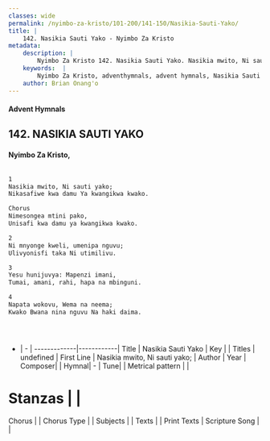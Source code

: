 ```yaml
---
classes: wide
permalink: /nyimbo-za-kristo/101-200/141-150/Nasikia-Sauti-Yako/
title: |
    142. Nasikia Sauti Yako - Nyimbo Za Kristo
metadata:
    description: |
        Nyimbo Za Kristo 142. Nasikia Sauti Yako. Nasikia mwito, Ni sauti yako;  Nikasafiwe kwa damu Ya kwangikwa kwako.   Chorus Nimesongea mtini pako,  Unisafi kwa damu ya kwangikwa kwako.   
    keywords:  |
        Nyimbo Za Kristo, adventhymnals, advent hymnals, Nasikia Sauti Yako, Nasikia mwito, Ni sauti yako; . 
    author: Brian Onang'o
---
```


#### Advent Hymnals
## 142. NASIKIA SAUTI YAKO
####  Nyimbo Za Kristo,

```txt

1
Nasikia mwito, Ni sauti yako; 
Nikasafiwe kwa damu Ya kwangikwa kwako. 

Chorus
Nimesongea mtini pako, 
Unisafi kwa damu ya kwangikwa kwako. 

2
Ni mnyonge kweli, umenipa nguvu; 
Ulivyonisfi taka Ni utimilivu. 

3
Yesu hunijuvya: Mapenzi imani, 
Tumai, amani, rahi, hapa na mbinguni. 

4
Napata wokovu, Wema na neema; 
Kwako Bwana nina nguvu Na haki daima. 





```

- |   -  |
-------------|------------|
Title | Nasikia Sauti Yako |
Key |  |
Titles | undefined |
First Line | Nasikia mwito, Ni sauti yako;  |
Author | 
Year | 
Composer| |
Hymnal|  - |
Tune|  |
Metrical pattern | |
# Stanzas |  |
Chorus |  |
Chorus Type |  |
Subjects | |
Texts |  |
Print Texts | 
Scripture Song |  |
    

